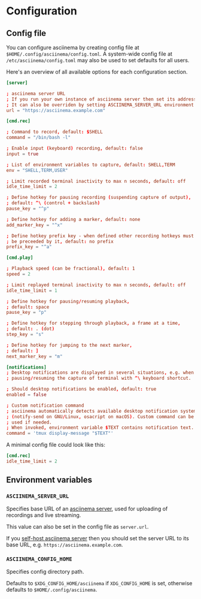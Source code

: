 # Configuration

## Config file

You can configure asciinema by creating config file at
`$HOME/.config/asciinema/config.toml`. A system-wide config file at
`/etc/asciinema/config.toml` may also be used to set defaults for all users.

Here's an overview of all available options for each configuration section.

```toml title="~/.config/asciinema/config.toml"
[server]

; asciinema server URL
; If you run your own instance of asciinema server then set its address here
; It can also be overriden by setting ASCIINEMA_SERVER_URL environment variable
url = "https://asciinema.example.com"

[cmd.rec]

; Command to record, default: $SHELL
command = "/bin/bash -l"

; Enable input (keyboard) recording, default: false
input = true

; List of environment variables to capture, default: SHELL,TERM
env = "SHELL,TERM,USER"

; Limit recorded terminal inactivity to max n seconds, default: off
idle_time_limit = 2

; Define hotkey for pausing recording (suspending capture of output),
; default: ^\ (control + backslash)
pause_key = "^p"

; Define hotkey for adding a marker, default: none
add_marker_key = "^x"

; Define hotkey prefix key - when defined other recording hotkeys must
; be preceeded by it, default: no prefix
prefix_key = "^a"

[cmd.play]

; Playback speed (can be fractional), default: 1
speed = 2

; Limit replayed terminal inactivity to max n seconds, default: off
idle_time_limit = 1

; Define hotkey for pausing/resuming playback,
; default: space
pause_key = "p"

; Define hotkey for stepping through playback, a frame at a time,
; default: . (dot)
step_key = "s"

; Define hotkey for jumping to the next marker,
; default: ]
next_marker_key = "m"

[notifications]
; Desktop notifications are displayed in several situations, e.g. when
; pausing/resuming the capture of terminal with ^\ keyboard shortcut.

; Should desktop notifications be enabled, default: true
enabled = false

; Custom notification command
; asciinema automatically detects available desktop notification system
; (notify-send on GNU/Linux, osacript on macOS). Custom command can be
; used if needed.
; When invoked, environment variable $TEXT contains notification text.
command = 'tmux display-message "$TEXT"'
```

A minimal config file could look like this:

```toml
[cmd.rec]
idle_time_limit = 2
```

## Environment variables

### `ASCIINEMA_SERVER_URL`

Specifies base URL of an [asciinema server](../server/index.md), used for
uploading of recordings and live streaming.

This value can also be set in the config file as `server.url`.

If you [self-host asciinema server](../server/self-hosting/index.md) then you
should set the server URL to its base URL, e.g.
`https://asciinema.example.com`.

### `ASCIINEMA_CONFIG_HOME`

Specifies config directory path.

Defaults to `$XDG_CONFIG_HOME/asciinema` if `XDG_CONFIG_HOME` is set, otherwise
defaults to `$HOME/.config/asciinema`.
